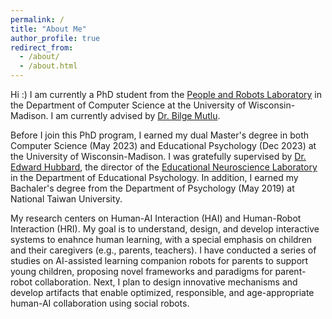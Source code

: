 ```yaml
---
permalink: /
title: "About Me"
author_profile: true
redirect_from: 
  - /about/
  - /about.html
---
```


Hi :) I am currently a PhD student from the [People and Robots Laboratory](https://peopleandrobots.wisc.edu/?repeat=w3tc) in the Department of Computer Science at the University of Wisconsin-Madison. I am currently advised by [Dr. Bilge Mutlu](http://bilgemutlu.com). 

Before I join this PhD program, I earned my dual Master's degree in both Computer Science (May 2023) and Educational Psychology (Dec 2023) at the University of Wisconsin-Madison. I was gratefully supervised by [Dr. Edward Hubbard](https://edpsych.education.wisc.edu/fac-staff/hubbard-edward/), the director of the [Educational Neuroscience Laboratory](https://web.education.wisc.edu/edneurolab/) in the Department of Educational Psychology. In addition, I earned my Bachaler's degree from the Department of Psychology (May 2019) at National Taiwan University. 

My research centers on Human-AI Interaction (HAI) and Human-Robot Interaction (HRI). My goal is to understand, design, and develop interactive systems to enahnce human learning, with a special emphasis on children and their caregivers (e.g., parents, teachers). I have conducted a series of studies on AI-assisted learning companion robots for parents to support young children, proposing novel frameworks and paradigms for parent-robot collaboration. Next, I plan to design innovative mechanisms and develop artifacts that enable optimized, responsible, and age-appropriate human-AI collaboration using social robots.

